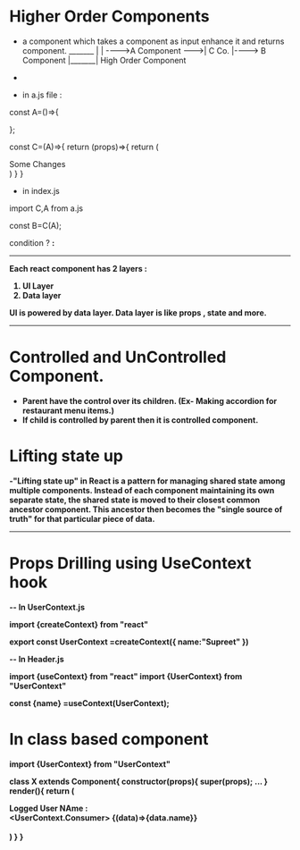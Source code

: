 # Higher Order Components
- a component which takes a component as input enhance it and returns component.
                      _______
                     |       |
---->A Component --->| C Co. |----> B Component
                     |_______|
                     High Order
                     Component

- 

- in a.js file :

const A=()=>{

};

const C=(A)=>{
    return (props)=>{
        return (
        <div>Some Changes</div>
        <A props={..props}>
        )
    }
}

- in index.js

import C,A from a.js

const B=C(A);

  condition ? <B props={pr}> : <A props={pr}>

--------------------------------------------------------------------------------------------------------

Each react component has 2 layers :
1) UI Layer
2) Data layer

UI is powered by data layer.
Data layer is like props , state and more.

--------------------------------------------------------------------------------------------------------

# Controlled and UnControlled Component.

- Parent have the control over its children. (Ex- Making accordion for restaurant menu items.)
- If child is controlled by parent then it is controlled component.

# Lifting state up 

-"Lifting state up" in React is a pattern for managing shared state among multiple components. Instead of each component maintaining its own separate state, the shared state is moved to their closest common ancestor component. This ancestor then becomes the "single source of truth" for that particular piece of data. 
   

--------------------------------------------------------------------------------------------------------

# Props Drilling  using UseContext hook

-- In UserContext.js

import {createContext} from "react"

export const UserContext =createContext({
    name:"Supreet"
})

-- In Header.js

import {useContext} from "react"
import {UserContext} from "UserContext"

const {name} =useContext(UserContext);

# In class based component

import {UserContext} from "UserContext"

class X extends Component{
    constructor(props){
        super(props);
        ...
    }
    render(){
        return (
            <div>
              <div> Logged User NAme :</div>
              <div>
                <UserContext.Consumer>
                  {(data)=>{data.name}}
                </UserContext>
               </div>
             </div>     
        )
    }
}


